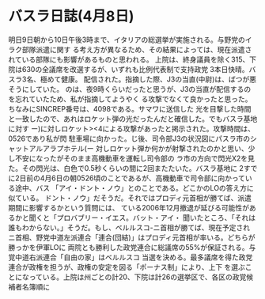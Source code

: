 # バスラ日誌(4月8日)

明日9日朝から10日午後3時まで、イタリアの総選挙が実施される。与野党のイラク部隊派遣に関す
る考え方が異なるため、その結果によっては、現在派遣されている部隊にも影響があるものと思われる。
上院は、終身議員を除く315、下院は630の全議席を改選するが、いずれも比例代表制で支持政党
3本日快晴。バスラ3名、極めて健康。
配信された。指摘した際、J3の当直(中尉)は、ばつが悪そうにしていた。
のは、夜9時くらいだったと思うが、J3の当直が配信するのを忘れていたため、私が指摘してようやく
る攻撃でなくて良かったと思った。ちなみにSINCREP番号は、4098である。サマワに送信した
光を目撃した時間と一致したので、あれはロケット弾の光だったんだと確信した。でもバスラ基地に対す
ー)に対しロケット><4による攻撃があったと掲示された。攻撃時間は、0526であり私が閃
駐車場に向かった。じ後、司令部J3の状況図にパスラ市のシャットアルアラプホテル(ー
対しロケット弾か何かが射撃されたのかと思い、少し不安になったがそのまま高機動車を運転し司令部の
ラ市の方向で閃光X2を見た。その閃光は、白色で0.5秒くらいの間に2回またたいた。バスラ基地に
2すでに2日前の4月6日の朝0526頃のことであるが、高機動車で司令部に向かっている途中、バス
「アイ・ドント・ノウ」とのことである。どこかのLOの答え方に似ている。
ドント・ノウ」だそうだ。それではプロディ元首相が勝てば、派遣期間に影響するかという質問には、
ている2006年12月撤退が延びる可能性があるかと聞くと「プロバブリー・イエス。バット・アイ・
聞いたところ、「それは誰もわからない。」そうだ。もし、ベルルスコ-ニ首相が勝てば、現在予定され
ニ首相、野党中道左派連合「連合(団結)」はプロディ元首相が率いる。どちらが勝っかを伊軍LOに
両院とも勝利した政党連合に総議席の55%が保証される。与覚中道右派連合「自由の家」はベルルスコ
当選を決める。最多議席を得た政党連合が政権を担うが、政権の安定を図る「ポーナス制」により、上下
を選ぶことになっている。上院は州ごとの計20、下院は計26の選挙区で、各区の政覚候補者名簿順に
